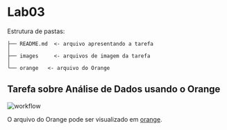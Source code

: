 # Lab03

Estrutura de pastas:

```
├── README.md  <- arquivo apresentando a tarefa
│
├── images     <- arquivos de imagem da tarefa
│
└── orange   <- arquivo do Orange
```

## Tarefa sobre Análise de Dados usando o Orange

![workflow](images/worflow.png)

O arquivo do Orange pode ser visualizado em [orange](orange/tarefa-workflow-orange.ows).
